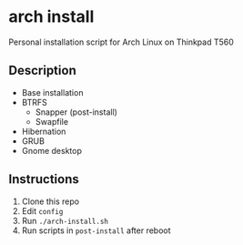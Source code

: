# arch install

Personal installation script for Arch Linux on Thinkpad T560 

## Description

* Base installation
* BTRFS
  - Snapper (post-install)
  - Swapfile
* Hibernation
* GRUB
* Gnome desktop 

## Instructions

1. Clone this repo
2. Edit `config`
3. Run `./arch-install.sh`
4. Run scripts in `post-install` after reboot

